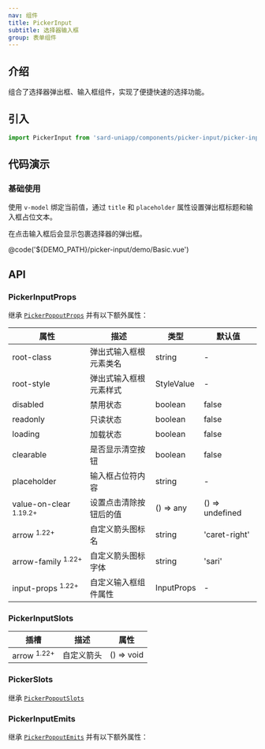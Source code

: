 ```yaml
---
nav: 组件
title: PickerInput
subtitle: 选择器输入框
group: 表单组件
---
```


## 介绍

组合了选择器弹出框、输入框组件，实现了便捷快速的选择功能。

## 引入

```ts
import PickerInput from 'sard-uniapp/components/picker-input/picker-input.vue'
```

## 代码演示

### 基础使用

使用 `v-model` 绑定当前值，通过 `title` 和 `placeholder` 属性设置弹出框标题和输入框占位文本。

在点击输入框后会显示包裹选择器的弹出框。

@code('${DEMO_PATH}/picker-input/demo/Basic.vue')

## API

### PickerInputProps

继承 [`PickerPopoutProps`](./picker-popout#PickerPopoutProps) 并有以下额外属性：

| 属性                              | 描述                   | 类型       | 默认值          |
| --------------------------------- | ---------------------- | ---------- | --------------- |
| root-class                        | 弹出式输入框根元素类名 | string     | -               |
| root-style                        | 弹出式输入框根元素样式 | StyleValue | -               |
| disabled                          | 禁用状态               | boolean    | false           |
| readonly                          | 只读状态               | boolean    | false           |
| loading                           | 加载状态               | boolean    | false           |
| clearable                         | 是否显示清空按钮       | boolean    | false           |
| placeholder                       | 输入框占位符内容       | string     | -               |
| value-on-clear <sup>1.19.2+</sup> | 设置点击清除按钮后的值 | () => any  | () => undefined |
| arrow <sup>1.22+</sup>            | 自定义箭头图标名       | string     | 'caret-right'   |
| arrow-family <sup>1.22+</sup>     | 自定义箭头图标字体     | string     | 'sari'          |
| input-props <sup>1.22+</sup>      | 自定义输入框组件属性   | InputProps | -               |

### PickerInputSlots

| 插槽                   | 描述       | 属性       |
| ---------------------- | ---------- | ---------- |
| arrow <sup>1.22+</sup> | 自定义箭头 | () => void |

### PickerSlots

继承 [`PickerPopoutSlots`](./picker-popout#PickerPopoutSlots)

### PickerInputEmits

继承 [`PickerPopoutEmits`](./picker-popout#PickerPopoutEmits) 并有以下额外属性：
